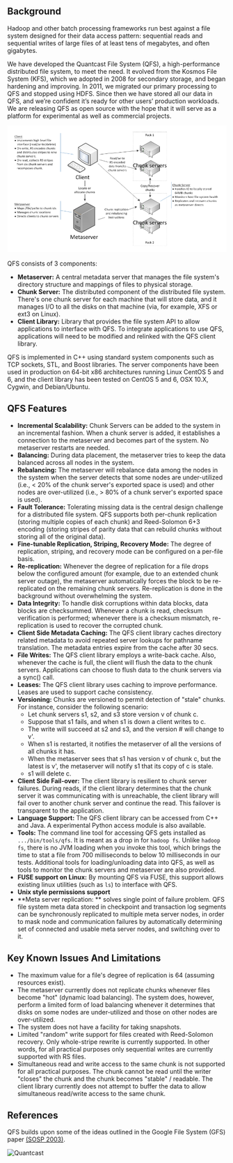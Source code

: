 Background
----------
Hadoop and other batch processing frameworks run best against a file system
designed for their data access pattern: sequential reads and sequential writes
of large files of at least tens of megabytes, and often gigabytes.

We have developed the Quantcast File System (QFS), a high-performance
distributed file system, to meet the need. It evolved from the Kosmos File
System (KFS), which we adopted in 2008 for secondary storage, and began
hardening and improving.  In 2011, we migrated our primary processing to QFS and
stopped using HDFS. Since then we have stored all our data in QFS, and we’re
confident it’s ready for other users’ production workloads.  We are releasing
QFS as open source with the hope that it will serve as a platform for
experimental as well as commercial projects.

![QFS Architecture](images/Architecture/qfs_architecture.png)

QFS consists of 3 components:
- **Metaserver:** A central metadata server that manages the file system's
  directory structure and mappings of files to physical storage.
- **Chunk Server:** The distributed component of the distributed file system.
  There's one chunk server for each machine that will store data, and it manages
  I/O to all the disks on that machine (via, for example, XFS or ext3 on Linux).
- **Client Library:** Library that provides the file system API to allow
  applications to interface with QFS. To integrate applications to use QFS,
  applications will need to be modified and relinked with the QFS client
  library.

QFS is implemented in C++ using standard system components such as TCP sockets,
STL, and Boost libraries. The server components have been used in production on
64-bit x86 architectures running Linux CentOS 5 and 6, and the client library
has been tested on CentOS 5 and 6, OSX 10.X, Cygwin, and Debian/Ubuntu.

QFS Features
------------
- **Incremental Scalability:** Chunk Servers can be added to the system in an
  incremental fashion. When a chunk server is added, it establishes a connection
  to the metaserver and becomes part of the system. No metaserver restarts are
  needed.
- **Balancing:** During data placement, the metaserver tries to keep the data
  balanced across all nodes in the system.
- **Rebalancing:** The metaserver will rebalance data among the nodes in the
  system when the server detects that some nodes are under-utilized (i.e., < 20%
  of the chunk server's exported space is used) and other nodes are
  over-utilized (i.e., > 80% of a chunk server's exported space is used).
- **Fault Tolerance:** Tolerating missing data is the central design challenge
  for a distributed file system. QFS supports both per-chunk replication
  (storing multiple copies of each chunk) and Reed-Solomon 6+3 encoding (storing
  stripes of parity data that can rebuild chunks without storing all of the
  original data).
- **Fine-tunable Replication, Striping, Recovery Mode:** The degree of
  replication, striping, and recovery mode can be configured on a per-file
  basis.
- **Re-replication:** Whenever the degree of replication for a file drops below
  the configured amount (for example, due to an extended chunk server outage),
  the metaserver automatically forces the block to be re-replicated on the
  remaining chunk servers. Re-replication is done in the background without
  overwhelming the system.
- **Data Integrity:** To handle disk corruptions within data blocks, data blocks
  are checksummed. Whenever a chunk is read, checksum verification is performed;
  whenever there is a checksum mismatch, re-replication is used to recover the
  corrupted chunk.
- **Client Side Metadata Caching:** The QFS client library caches directory
  related metadata to avoid repeated server lookups for pathname translation.
  The metadata entries expire from the cache after 30 secs.
- **File Writes:** The QFS client library employs a write-back cache. Also,
  whenever the cache is full, the client will flush the data to the chunk
  servers. Applications can choose to flush data to the chunk servers via a
  sync() call.
- **Leases:** The QFS client library uses caching to improve performance. Leases
  are used to support cache consistency.
- **Versioning:** Chunks are versioned to permit detection of "stale" chunks.
  For instance, consider the following scenario:
  - Let chunk servers s1, s2, and s3 store version v of chunk c.
  - Suppose that s1 fails, and when s1 is down a client writes to c.
  - The write will succeed at s2 and s3, and the version # will change to v'.
  - When s1 is restarted, it notifies the metaserver of all the versions of all
    chunks it has.
  - When the metaserver sees that s1 has version v of chunk c, but the latest is
    v', the metaserver will notify s1 that its copy of c is stale.
  - s1 will delete c.
- **Client Side Fail-over:** The client library is resilient to chunk server
  failures. During reads, if the client library determines that the chunk server
  it was communicating with is unreachable, the client library will fail over to
  another chunk server and continue the read.  This failover is transparent to
  the application.
- **Language Support:** The QFS client library can be accessed from C++ and
  Java. A experimental Python access module is also available.
- **Tools:** The command line tool for accessing QFS gets installed as
  `.../bin/tools/qfs`. It is meant as a drop in for `hadoop fs`.  Unlike `hadoop
  fs`, there is no JVM loading when you invoke this tool, which brings the time
  to stat a file from 700 milliseconds to below 10 milliseconds in our tests.
  Additional tools for loading/unloading data into QFS, as well as tools to
  monitor the chunk servers and metaserver are also provided.
- **FUSE support on Linux:** By mounting QFS via FUSE, this support allows
  existing linux utilities (such as `ls`) to interface with QFS.
- **Unix style permissions support**
- **Meta server replication: ** solves single point of failure problem. QFS file
  system meta data stored in checkpoint and transaction log segments can be
  synchronously replicated to multiple meta server nodes, in order to mask
  node and communication failures by automatically determining set of connected
  and usable meta server nodes, and switching over to it.

Key Known Issues And Limitations
--------------------------------
- The maximum value for a file's degree of replication is 64 (assuming resources
  exist).
- The metaserver currently does not replicate chunks whenever files become "hot"
  (dynamic load balancing). The system does, however, perform a limited form of
  load balancing whenever it determines that disks on some nodes are
  under-utilized and those on other nodes are over-utilized.
- The system does not have a facility for taking snapshots.
- Limited "random" write support for files created with Reed-Solomon recovery.
  Only whole-stripe rewrite is currently supported. In other words, for all
  practical purposes only sequential writes are currently supported with RS
  files.
- Simultaneous read and write access to the same chunk is not supported for all
  practical purposes. The chunk cannot be read until the writer "closes" the
  chunk and the chunk becomes "stable" / readable. The client library currently
  does not attempt to buffer the data to allow simultaneous read/write access to
  the same chunk.

References
----------
QFS builds upon some of the ideas outlined in the Google File System (GFS) paper
[(SOSP 2003)](http://static.googleusercontent.com/external_content/untrusted_dlcp/research.google.com/en/us/archive/gfs-sosp2003.pdf).

![Quantcast](//pixel.quantserve.com/pixel/p-9fYuixa7g_Hm2.gif?labels=opensource.qfs.wiki)
